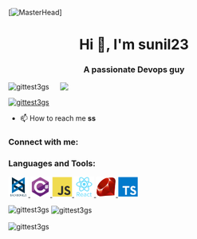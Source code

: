 [![MasterHead](https://media.licdn.com/dms/image/D4D12AQEKFjmkBNfeFQ/article-cover_image-shrink_720_1280/0/1662107099155?e=2147483647&v=beta&t=UDjyRO48CzW3OJK18YE9CG973yd0oI5ubQdj1E62dTs)]
<h1 align="center">Hi 👋, I'm sunil23</h1>
<h3 align="center">A passionate Devops guy</h3>
<img align="right"  width="400" src="https://cdn.faun.dev/prod/media/public/original_images/devOps-cloud-native.gif">
<p align="left"> <img src="https://komarev.com/ghpvc/?username=gittest3gs&label=Profile%20views&color=0e75b6&style=flat" alt="gittest3gs" /> </p>

<p align="left"> <a href="https://github.com/ryo-ma/github-profile-trophy"><img src="https://github-profile-trophy.vercel.app/?username=gittest3gs" alt="gittest3gs" /></a> </p>

- 📫 How to reach me **ss**

<h3 align="left">Connect with me:</h3>
<p align="left">
</p>

<h3 align="left">Languages and Tools:</h3>
<p align="left"> <a href="https://backbonejs.org" target="_blank" rel="noreferrer"> <img src="https://raw.githubusercontent.com/devicons/devicon/master/icons/backbonejs/backbonejs-original-wordmark.svg" alt="backbonejs" width="40" height="40"/> </a> <a href="https://www.w3schools.com/cs/" target="_blank" rel="noreferrer"> <img src="https://raw.githubusercontent.com/devicons/devicon/master/icons/csharp/csharp-original.svg" alt="csharp" width="40" height="40"/> </a> <a href="https://developer.mozilla.org/en-US/docs/Web/JavaScript" target="_blank" rel="noreferrer"> <img src="https://raw.githubusercontent.com/devicons/devicon/master/icons/javascript/javascript-original.svg" alt="javascript" width="40" height="40"/> </a> <a href="https://reactjs.org/" target="_blank" rel="noreferrer"> <img src="https://raw.githubusercontent.com/devicons/devicon/master/icons/react/react-original-wordmark.svg" alt="react" width="40" height="40"/> </a> <a href="https://www.ruby-lang.org/en/" target="_blank" rel="noreferrer"> <img src="https://raw.githubusercontent.com/devicons/devicon/master/icons/ruby/ruby-original.svg" alt="ruby" width="40" height="40"/> </a> <a href="https://www.typescriptlang.org/" target="_blank" rel="noreferrer"> <img src="https://raw.githubusercontent.com/devicons/devicon/master/icons/typescript/typescript-original.svg" alt="typescript" width="40" height="40"/> </a> </p>

<p><img align="left" src="https://github-readme-stats.vercel.app/api/top-langs?username=gittest3gs&show_icons=true&locale=en&layout=compact" alt="gittest3gs" /></p>

<p>&nbsp;<img align="center" src="https://github-readme-stats.vercel.app/api?username=gittest3gs&show_icons=true&locale=en" alt="gittest3gs" /></p>

<p><img align="center" src="https://github-readme-streak-stats.herokuapp.com/?user=gittest3gs&" alt="gittest3gs" /></p>
